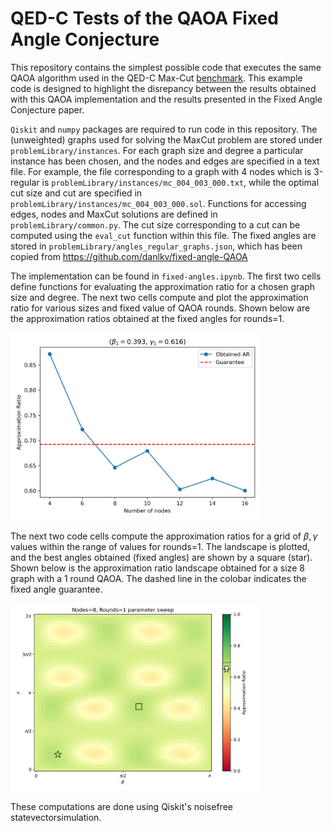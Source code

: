 # QED-C Tests of the QAOA Fixed Angle Conjecture

This repository contains the simplest possible code that executes the same QAOA algorithm used in the QED-C Max-Cut [benchmark](https://github.com/SRI-International/QC-App-Oriented-Benchmarks/tree/add-maxcut-benchmark/maxcut).  This example code is designed to highlight the disrepancy between the results obtained with this QAOA implementation and the results presented in the Fixed Angle Conjecture paper.

`Qiskit` and `numpy` packages are required to run code in this repository. The (unweighted) graphs used for solving the MaxCut problem are stored under `problemLibrary/instances`. For each graph size and degree a particular instance has been chosen, and the nodes and edges are specified in a text file. For example, the file corresponding to a graph with 4 nodes which is 3-regular is `problemLibrary/instances/mc_004_003_000.txt`, while the optimal cut size and cut are specified in `problemLibrary/instances/mc_004_003_000.sol`. Functions for accessing edges, nodes and MaxCut solutions are defined in `problemLibrary/common.py`.  The cut size corresponding to a cut can be computed using the `eval_cut` function within this file. The fixed angles are stored in `problemLibrary/angles_regular_graphs.json`, which has been copied from https://github.com/danlkv/fixed-angle-QAOA

The implementation can be found in `fixed-angles.ipynb`. The first two cells define functions for evaluating the approximation ratio for a chosen graph size and degree. The next two cells compute and plot the approximation ratio for various sizes and fixed value of QAOA rounds. Shown below are the approximation ratios obtained at the fixed angles for rounds=1.

<img src="Figures/Rounds%3D1.png" alt="Approximation ratios obtained at the fixed angles for rounds=1" width="400"/>

The next two code cells compute the approximation ratios for a grid of $\beta,\gamma$ values within the range of values for rounds=1. The landscape is plotted, and the best angles obtained (fixed angles) are shown by a square (star). Shown below is the approximation ratio landscape obtained for a size 8 graph with a 1 round QAOA. The dashed line in the colobar indicates the fixed angle guarantee.

<img src="Figures/Sweep-Size=8-Rounds=1.png" alt="Approximation Ratio landscape for a size 8 graph and rounds=1 " width="400"/>

These computations are done using Qiskit's noisefree statevectorsimulation.


<!--- # ![alt text](Figures/Sweep-Size=8-Rounds=1.png) ---!>
